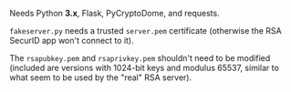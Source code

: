 Needs Python **3.x**, Flask, PyCryptoDome, and requests.

`fakeserver.py` needs a trusted `server.pem` certificate (otherwise the
RSA SecurID app won't connect to it).

The `rsapubkey.pem` and `rsaprivkey.pem` shouldn't need to be modified
(included are versions with 1024-bit keys and modulus 65537, similar to
what seem to be used by the "real" RSA server).
